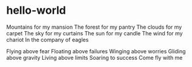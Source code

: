 # hello-world

Mountains for my mansion
The forest for my pantry
The clouds for my carpet
The sky for my curtains
The sun for my candle
The wind for my chariot
In the company of eagles

Flying above fear
Floating above failures
Winging above worries
Gliding above gravity
Living above limits
Soaring to success
Come fly with me
